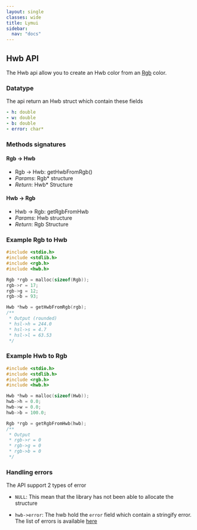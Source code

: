 ```yaml
---
layout: single
classes: wide
title: Lymui
sidebar:
  nav: "docs"
---
```


## Hwb API

The Hwb api allow you to create an Hwb color from an [Rgb](rgb.md) color.

### Datatype

The api return an Hwb struct which contain these fields

```yaml
- h: double
- w: double
- b: double
- error: char*
```

### Methods signatures

#### Rgb -> Hwb

- Rgb -> Hwb: getHwbFromRgb()
- *Params*: Rgb* structure
- *Return*: Hwb* Structure

#### Hwb -> Rgb

- Hwb -> Rgb: getRgbFromHwb
- *Params*: Hwb structure
- *Return*: Rgb Structure

### Example Rgb to Hwb

```c
#include <stdio.h>
#include <stdlib.h>
#include <rgb.h>
#include <hwb.h>

Rgb *rgb = malloc(sizeof(Rgb));
rgb->r = 17;
rgb->g = 12;
rgb->b = 93;

Hwb *hwb = getHwbFromRgb(rgb);
/**
 * Output (rounded)
 * hsl->h = 244.0
 * hsl->s = 4.7
 * hsl->l = 63.53
 */
```

### Example Hwb to Rgb

```c
#include <stdio.h>
#include <stdlib.h>
#include <rgb.h>
#include <hwb.h>

Hwb *hwb = malloc(sizeof(Hwb));
hwb->h = 0.0;
hwb->w = 0.0;
hwb->b = 100.0;

Rgb *rgb = getRgbFromHwb(hwb);
/**
 * Output
 * rgb->r = 0
 * rgb->g = 0
 * rgb->b = 0
 */
```
### Handling errors

The API support 2 types of error

- ```NULL```: This mean that the library has not been able to allocate the structure

- ```hwb->error```: The hwb hold the ```error``` field which contain a stringify error. The list of errors is available [here](../errors.md)
